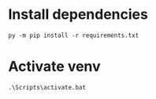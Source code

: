 # Install dependencies
```shell
py -m pip install -r requirements.txt
```

# Activate venv
```shell
.\Scripts\activate.bat
```